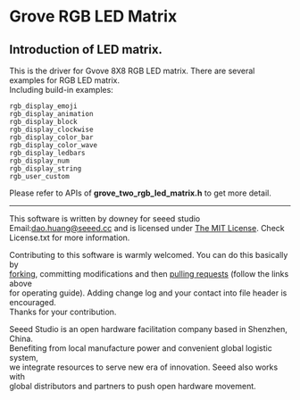 Grove RGB LED Matrix 
==============


Introduction of LED matrix.
----------------------------  
This is the driver for Gvove 8X8 RGB LED matrix.
There are several examples for RGB LED matrix.  
Including build-in examples:

    rgb_display_emoji
    rgb_display_animation
    rgb_display_block
    rgb_display_clockwise
    rgb_display_color_bar
    rgb_display_color_wave
    rgb_display_ledbars
    rgb_display_num
    rgb_display_string
    rgb_user_custom


Please refer to APIs of **grove_two_rgb_led_matrix.h** to get more detail.

***
This software is written by downey  for seeed studio<br>
Email:dao.huang@seeed.cc
and is licensed under [The MIT License](http://opensource.org/licenses/mit-license.php). Check License.txt for more information.<br>

Contributing to this software is warmly welcomed. You can do this basically by<br>
[forking](https://help.github.com/articles/fork-a-repo), committing modifications and then [pulling requests](https://help.github.com/articles/using-pull-requests) (follow the links above<br>
for operating guide). Adding change log and your contact into file header is encouraged.<br>
Thanks for your contribution.

Seeed Studio is an open hardware facilitation company based in Shenzhen, China. <br>
Benefiting from local manufacture power and convenient global logistic system, <br>
we integrate resources to serve new era of innovation. Seeed also works with <br>
global distributors and partners to push open hardware movement.<br>
